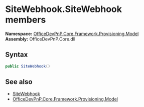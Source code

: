 # SiteWebhook.SiteWebhook members 
  

**Namespace:** [OfficeDevPnP.Core.Framework.Provisioning.Model](OfficeDevPnP.Core.Framework.Provisioning.Model.md)  
**Assembly:** OfficeDevPnP.Core.dll  
## Syntax
```C#
public SiteWebhook()
```
## See also
- [SiteWebhook](OfficeDevPnP.Core.Framework.Provisioning.Model.SiteWebhook.md)
- [OfficeDevPnP.Core.Framework.Provisioning.Model](OfficeDevPnP.Core.Framework.Provisioning.Model.md)
